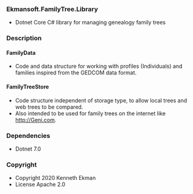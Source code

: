 ### Ekmansoft.FamilyTree.Library
- Dotnet Core C# library for managing genealogy family trees

### Description
#### FamilyData
- Code and data structure for working with profiles (Individuals) and families inspired from the GEDCOM data format.

#### FamilyTreeStore
- Code structure independent of storage type, to allow local trees and web trees to be compared.
- Also intended to be used for family trees on the internet like http://Geni.com. 

### Dependencies
- Dotnet 7.0

### Copyright
- Copyright 2020 Kenneth Ekman
- License Apache 2.0
